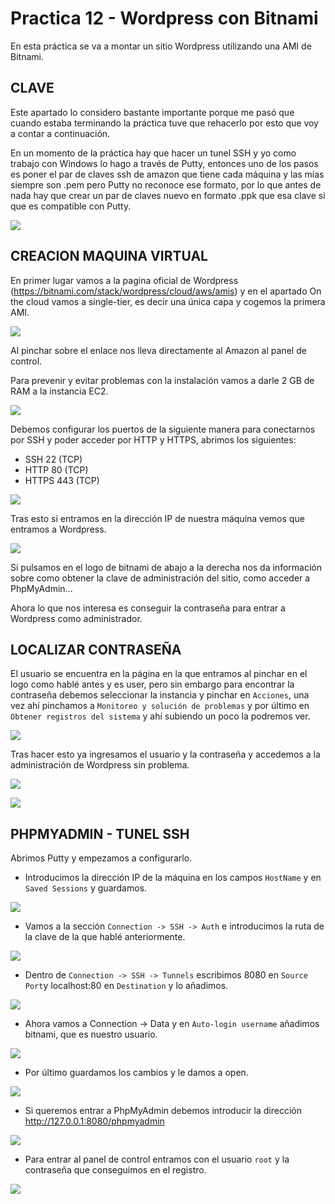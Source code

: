 # Practica 12 - Wordpress con Bitnami
En esta práctica se va a montar un sitio Wordpress utilizando una AMI de Bitnami.

## CLAVE
Este apartado lo considero bastante importante porque me pasó que cuando estaba terminando la práctica tuve que rehacerlo por esto que voy a contar a continuación.

En un momento de la práctica hay que hacer un tunel SSH y yo como trabajo con Windows lo hago a través de Putty, entonces uno de los pasos es poner el par de claves ssh de amazon que tiene cada máquina y las mías siempre son .pem pero Putty no reconoce ese formato, por lo que antes de nada hay que crear un par de claves nuevo en formato .ppk que esa clave si que es compatible con Putty.

![](https://raw.githubusercontent.com/joseean29/Practica12-IAW/main/images/001clave.PNG)

## CREACION MAQUINA VIRTUAL
En primer lugar vamos a la pagina oficial de Wordpress (https://bitnami.com/stack/wordpress/cloud/aws/amis) y en el apartado On the cloud vamos a single-tier, es decir una única capa y cogemos la primera AMI.

![](https://raw.githubusercontent.com/joseean29/Practica12-IAW/main/images/1.PNG)

Al pinchar sobre el enlace nos lleva directamente al Amazon al panel de control.

Para prevenir y evitar problemas con la instalación vamos a darle 2 GB de RAM a la instancia EC2.

![](https://raw.githubusercontent.com/joseean29/Practica12-IAW/main/images/2.PNG)

Debemos configurar los puertos de la siguiente manera para conectarnos por SSH y poder acceder por HTTP y HTTPS, abrimos los siguientes:

- SSH 22 (TCP)
- HTTP 80 (TCP)
- HTTPS 443 (TCP)

![](https://raw.githubusercontent.com/joseean29/Practica12-IAW/main/images/3.PNG)

Tras esto si entramos en la dirección IP de nuestra máquina vemos que entramos a Wordpress.

![](https://raw.githubusercontent.com/joseean29/Practica12-IAW/main/images/4.PNG)

Si pulsamos en el logo de bitnami de abajo a la derecha nos da información sobre como obtener la clave de administración del sitio, como acceder a PhpMyAdmin...

Ahora lo que nos interesa es conseguir la contraseña para entrar a Wordpress como administrador.

## LOCALIZAR CONTRASEÑA
El usuario se encuentra en la página en la que entramos al pinchar en el logo como hablé antes y es user, pero sin embargo para encontrar la contraseña debemos seleccionar la instancia y pinchar en `Acciones`, una vez ahí pinchamos a `Monitoreo y solución de problemas` y por último en `Obtener registros del sistema` y ahí subiendo un poco la podremos ver.

![](https://raw.githubusercontent.com/joseean29/Practica12-IAW/main/images/5.PNG)

Tras hacer esto ya ingresamos el usuario y la contraseña y accedemos a la administración de Wordpress sin problema.

![](https://raw.githubusercontent.com/joseean29/Practica12-IAW/main/images/6.PNG)

![](https://raw.githubusercontent.com/joseean29/Practica12-IAW/main/images/7.PNG)


## PHPMYADMIN - TUNEL SSH
Abrimos Putty y empezamos a configurarlo.

- Introducimos la dirección IP de la máquina en los campos `HostName` y en `Saved Sessions` y guardamos.

![](https://raw.githubusercontent.com/joseean29/Practica12-IAW/main/images/8.PNG)

- Vamos a la sección `Connection -> SSH -> Auth` e introducimos la ruta de la clave de la que hablé anteriormente.

![](https://raw.githubusercontent.com/joseean29/Practica12-IAW/main/images/9.PNG)

- Dentro de `Connection -> SSH -> Tunnels` escribimos 8080 en `Source Port`y localhost:80 en `Destination` y lo añadimos.

![](https://raw.githubusercontent.com/joseean29/Practica12-IAW/main/images/10.PNG)

- Ahora vamos a Connection -> Data y en `Auto-login username` añadimos bitnami, que es nuestro usuario.

![](https://raw.githubusercontent.com/joseean29/Practica12-IAW/main/images/11.PNG)

- Por último guardamos los cambios y le damos a open. 

![](https://raw.githubusercontent.com/joseean29/Practica12-IAW/main/images/12.PNG)

- Si queremos entrar a PhpMyAdmin debemos introducir la dirección http://127.0.0.1:8080/phpmyadmin 

![](https://raw.githubusercontent.com/joseean29/Practica12-IAW/main/images/13.PNG)

- Para entrar al panel de control entramos con el usuario `root` y la contraseña que conseguimos en el registro.

![](https://raw.githubusercontent.com/joseean29/Practica12-IAW/main/images/14.PNG)

